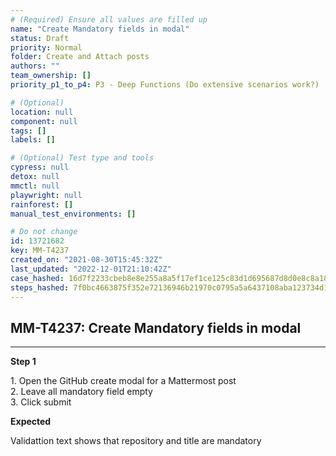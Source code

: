 ```yaml
---
# (Required) Ensure all values are filled up
name: "Create Mandatory fields in modal"
status: Draft
priority: Normal
folder: Create and Attach posts
authors: ""
team_ownership: []
priority_p1_to_p4: P3 - Deep Functions (Do extensive scenarios work?)

# (Optional)
location: null
component: null
tags: []
labels: []

# (Optional) Test type and tools
cypress: null
detox: null
mmctl: null
playwright: null
rainforest: []
manual_test_environments: []

# Do not change
id: 13721682
key: MM-T4237
created_on: "2021-08-30T15:45:32Z"
last_updated: "2022-12-01T21:10:42Z"
case_hashed: 16d7f2233cbeb8e8e255a8a5f17ef1ce125c83d1d695687d8d0e8c8a188e0feffdedff1debb064a445e065386fac398b
steps_hashed: 7f0bc4663875f352e72136946b21970c0795a5a6437108aba123734d199b97f479e46b912e7a750c89f596c88506ce7e
---
```


<!-- (Auto-generated) Based on frontmatter's "key" and "name" -->

## MM-T4237: Create Mandatory fields in modal

---

**Step 1**

1\. Open the GitHub create modal for a Mattermost post\
2\. Leave all mandatory field empty\
3\. Click submit

**Expected**

Validattion text shows that repository and title are mandatory
